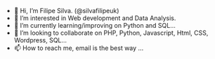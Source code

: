 - 👋 Hi, I’m Filipe Silva. (@silvafilipeuk)
- 👀 I’m interested in Web development and Data Analysis.
- 🌱 I’m currently learning/improving on Python and SQL...
- 💞️ I’m looking to collaborate on PHP, Python, Javascript, Html, CSS, Wordpress, SQL...
- 📫 How to reach me, email is the best way ...

<!---
silvafilipeuk/silvafilipeuk is a ✨ special ✨ repository because its `README.md` (this file) appears on your GitHub profile.
You can click the Preview link to take a look at your changes.
--->
